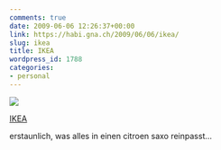 ```yaml
---
comments: true
date: 2009-06-06 12:26:37+00:00
link: https://habi.gna.ch/2009/06/06/ikea/
slug: ikea
title: IKEA
wordpress_id: 1788
categories:
- personal
---
```


[![](https://static.flickr.com/3319/3599763779_eda5bfed43_m.jpg)](https://www.flickr.com/photos/habi/3599763779/)

[IKEA](https://www.flickr.com/photos/habi/3599763779/)


erstaunlich, was alles in einen citroen saxo reinpasst...
